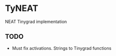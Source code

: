 # TyNEAT
NEAT Tinygrad implementation

## TODO
- Must fix activations. Strings to Tinygrad functions

